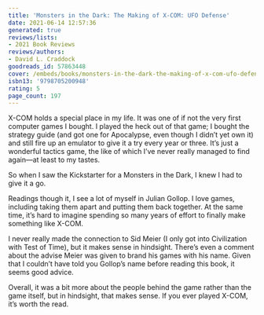 ```yaml
---
title: 'Monsters in the Dark: The Making of X-COM: UFO Defense'
date: 2021-06-14 12:57:36
generated: true
reviews/lists:
- 2021 Book Reviews
reviews/authors:
- David L. Craddock
goodreads_id: 57863448
cover: /embeds/books/monsters-in-the-dark-the-making-of-x-com-ufo-defense.jpg
isbn13: '9798705200948'
rating: 5
page_count: 197
---
```

X-COM holds a special place in my life. It was one of if not the very first computer games I bought. I played the heck out of that game; I bought the strategy guide (and got one for Apocalypse, even though I didn’t yet own it) and still fire up an emulator to give it a try every year or three. It’s just a wonderful tactics game, the like of which I’ve never really managed to find again—at least to my tastes.  

So when I saw the Kickstarter for a Monsters in the Dark, I knew I had to give it a go.  

<!--more-->

Readings though it, I see a lot of myself in Julian Gollop. I love games, including taking them apart and putting them back together. At the same time, it’s hard to imagine spending so many years of effort to finally make something like X-COM.  

I never really made the connection to Sid Meier (I only got into Civilization with Test of Time), but it makes sense in hindsight. There’s even a comment about the advise Meier was given to brand his games with his name. Given that I couldn’t have told you Gollop’s name before reading this book, it seems good advice.  

Overall, it was a bit more about the people behind the game rather than the game itself, but in hindsight, that makes sense. If you ever played X-COM, it’s worth the read.